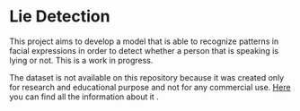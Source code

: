 # Lie Detection

This project aims to develop a model that is able to recognize patterns in facial expressions in order to detect whether a person that is speaking is lying or not. This is a work in progress.

The dataset is not available on this repository because it was created only for research and educational purpose and not for any commercial use. [Here](http://iab-rubric.org/resources/BagLies.html) you can find all the information about it .
